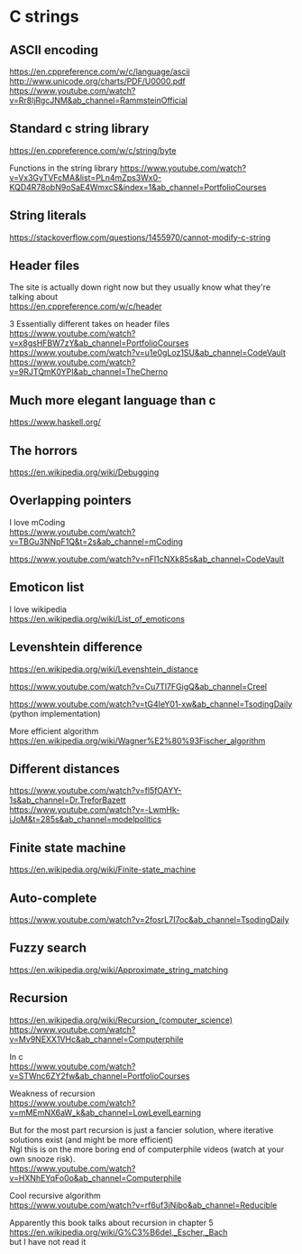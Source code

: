 # C strings

## ASCII encoding
https://en.cppreference.com/w/c/language/ascii
http://www.unicode.org/charts/PDF/U0000.pdf
https://www.youtube.com/watch?v=Rr8ljRgcJNM&ab_channel=RammsteinOfficial

## Standard c string library
https://en.cppreference.com/w/c/string/byte

Functions in the string library
https://www.youtube.com/watch?v=Vx3GyTVFcMA&list=PLn4mZps3Wx0-KQD4R78obN9oSaE4WmxcS&index=1&ab_channel=PortfolioCourses

## String literals
https://stackoverflow.com/questions/1455970/cannot-modify-c-string


## Header files
The site is actually down right now but they usually know what they're talking about
<br>https://en.cppreference.com/w/c/header

3 Essentially different takes on header files
<br>https://www.youtube.com/watch?v=x8gsHFBW7zY&ab_channel=PortfolioCourses
<br>https://www.youtube.com/watch?v=u1e0gLoz1SU&ab_channel=CodeVault
<br>https://www.youtube.com/watch?v=9RJTQmK0YPI&ab_channel=TheCherno

## Much more elegant language than c
https://www.haskell.org/

## The horrors
https://en.wikipedia.org/wiki/Debugging

## Overlapping pointers
I love mCoding
<br>https://www.youtube.com/watch?v=TBGu3NNpF1Q&t=2s&ab_channel=mCoding

https://www.youtube.com/watch?v=nFl1cNXk85s&ab_channel=CodeVault

## Emoticon list
I love wikipedia
<br>https://en.wikipedia.org/wiki/List_of_emoticons

## Levenshtein difference
https://en.wikipedia.org/wiki/Levenshtein_distance

https://www.youtube.com/watch?v=Cu7Tl7FGigQ&ab_channel=Creel

https://www.youtube.com/watch?v=tG4IeY01-xw&ab_channel=TsodingDaily (python implementation)

More efficient algorithm
<br>https://en.wikipedia.org/wiki/Wagner%E2%80%93Fischer_algorithm 

## Different distances
https://www.youtube.com/watch?v=fl5fOAYY-1s&ab_channel=Dr.TreforBazett
<br>https://www.youtube.com/watch?v=-LwmHk-iJoM&t=285s&ab_channel=modelpolitics

## Finite state machine
https://en.wikipedia.org/wiki/Finite-state_machine

## Auto-complete
https://www.youtube.com/watch?v=2fosrL7I7oc&ab_channel=TsodingDaily

## Fuzzy search
https://en.wikipedia.org/wiki/Approximate_string_matching

## Recursion
https://en.wikipedia.org/wiki/Recursion_(computer_science)
<br>https://www.youtube.com/watch?v=Mv9NEXX1VHc&ab_channel=Computerphile

In c
<br>https://www.youtube.com/watch?v=STWnc6ZY2fw&ab_channel=PortfolioCourses

Weakness of recursion
<br>https://www.youtube.com/watch?v=mMEmNX6aW_k&ab_channel=LowLevelLearning

But for the most part recursion is just a fancier solution, where iterative solutions exist (and might be more efficient)
<br>Ngl this is on the more boring end of computerphile videos (watch at your own snooze risk).
<br>https://www.youtube.com/watch?v=HXNhEYqFo0o&ab_channel=Computerphile

Cool recursive algorithm
<br>https://www.youtube.com/watch?v=rf6uf3jNjbo&ab_channel=Reducible

Apparently this book talks about recursion in chapter 5
<br>https://en.wikipedia.org/wiki/G%C3%B6del,_Escher,_Bach
<br>but I have not read it
